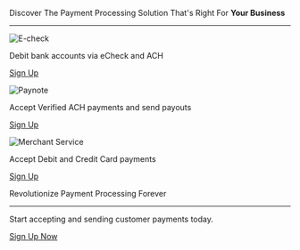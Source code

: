Discover The Payment Processing Solution That's Right For **Your Business**  

------------------------------------------------------------------------------

![E-check](https://cdn.prod.website-files.com/629f4f1071598e2325b33b7f/62b2f81d20ee15c85ea1b1a0_colored.png)

Debit bank accounts via eCheck and ACH

[Sign Up](https://www.seamlesschex.com/sign-up-echeck)

![Paynote](https://cdn.prod.website-files.com/629f4f1071598e2325b33b7f/62b30c9ee0f61702fbd6a9df_colored.png)

Accept Verified ACH payments and send payouts

[Sign Up](https://www.seamlesschex.com/sign-up-paynote)

![Merchant Service](https://cdn.prod.website-files.com/629f4f1071598e2325b33b7f/62b30f802d4d9070e1dcf719_colored.png)

Accept Debit and Credit Card payments

[Sign Up](https://www.seamlesschex.com/high-risk-sign-up)

Revolutionize Payment Processing Forever  

-------------------------------------------

Start accepting and sending customer payments today.

[Sign Up Now](https://www.seamlesschex.com/sign-up)